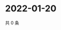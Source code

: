 # 2022-01-20

共 0 条

<!-- BEGIN WEIBO -->
<!-- 最后更新时间 Thu Jan 20 2022 02:00:54 GMT+0800 (China Standard Time) -->

<!-- END WEIBO -->
